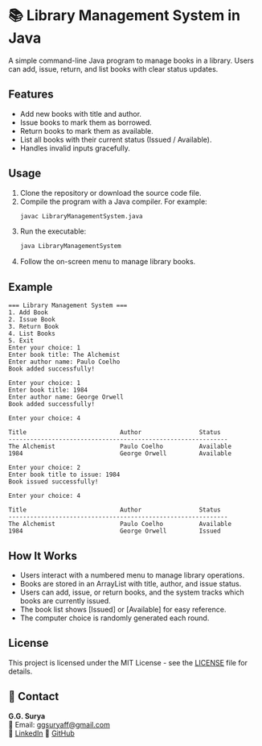# 📚 Library Management System in Java

A simple command-line Java program to manage books in a library. Users can add, issue, return, and list books with clear status updates.

## Features

- Add new books with title and author.
- Issue books to mark them as borrowed.
- Return books to mark them as available.
- List all books with their current status (Issued / Available).
- Handles invalid inputs gracefully.
  
## Usage

1. Clone the repository or download the source code file.
2. Compile the program with a Java compiler. For example:
   ```bash
   javac LibraryManagementSystem.java
3. Run the executable:
   ```bash
   java LibraryManagementSystem
4. Follow the on-screen menu to manage library books.

## Example

```
=== Library Management System ===
1. Add Book
2. Issue Book
3. Return Book
4. List Books
5. Exit
Enter your choice: 1
Enter book title: The Alchemist
Enter author name: Paulo Coelho
Book added successfully!

Enter your choice: 1
Enter book title: 1984
Enter author name: George Orwell
Book added successfully!

Enter your choice: 4

Title                          Author                Status
-------------------------------------------------------------
The Alchemist                  Paulo Coelho          Available
1984                           George Orwell         Available

Enter your choice: 2
Enter book title to issue: 1984
Book issued successfully!

Enter your choice: 4

Title                          Author                Status
-------------------------------------------------------------
The Alchemist                  Paulo Coelho          Available
1984                           George Orwell         Issued
```

## How It Works

- Users interact with a numbered menu to manage library operations.
- Books are stored in an ArrayList with title, author, and issue status.
- Users can add, issue, or return books, and the system tracks which books are currently issued.
- The book list shows [Issued] or [Available] for easy reference.
- The computer choice is randomly generated each round.
   
## License

This project is licensed under the MIT License - see the [LICENSE](https://github.com/ggsurya/Java-Projects/blob/main/LICENSE) file for details.

## 📩 Contact

**G.G. Surya**  
📧 Email: ggsuryaff@gmail.com  
🔗 [LinkedIn](https://www.linkedin.com/in/g-g-surya-5aa9312b4)
🔗 [GitHub](https://github.com/ggsurya)
